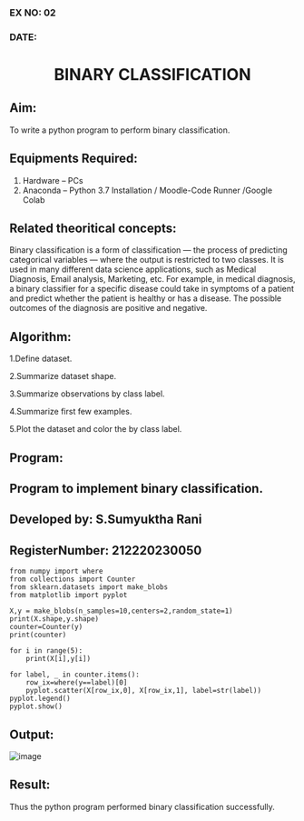 ### EX NO: 02
### DATE:
# <p align="center">BINARY CLASSIFICATION<p/>
## Aim:
To write a python program to perform binary classification.

## Equipments Required:
1. Hardware – PCs
2. Anaconda – Python 3.7 Installation / Moodle-Code Runner /Google Colab

## Related theoritical concepts:
Binary classification is a form of classification — the process of predicting categorical variables — where the output is restricted to two classes. It is used in many different data science applications, such as Medical Diagnosis, Email analysis, Marketing, etc. For example, in medical diagnosis, a binary classifier for a specific disease could take in symptoms of a patient and predict whether the patient is healthy or has a disease. The possible outcomes of the diagnosis are positive and negative.

## Algorithm:

1.Define dataset.

2.Summarize dataset shape.

3.Summarize observations by class label.

4.Summarize first few examples.

5.Plot the dataset and color the by class label.

## Program:
## Program to implement binary classification.
## Developed by: S.Sumyuktha Rani
## RegisterNumber: 212220230050

```
from numpy import where
from collections import Counter
from sklearn.datasets import make_blobs
from matplotlib import pyplot

X,y = make_blobs(n_samples=10,centers=2,random_state=1)
print(X.shape,y.shape)
counter=Counter(y)
print(counter)

for i in range(5):
    print(X[i],y[i])
    
for label, _ in counter.items():
    row_ix=where(y==label)[0]
    pyplot.scatter(X[row_ix,0], X[row_ix,1], label=str(label))
pyplot.legend()
pyplot.show()

```

## Output:
![image](https://user-images.githubusercontent.com/75235818/164052369-62a13d48-426b-4035-bef0-1480b781f8ab.png)



## Result:
Thus the python program performed binary classification successfully.
